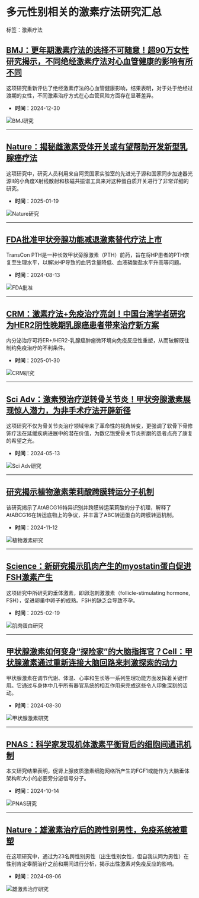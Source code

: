# 多元性别相关的激素疗法研究汇总

标签：激素疗法

## [BMJ：更年期激素疗法的选择不可随意！超90万女性研究揭示，不同绝经激素疗法对心血管健康的影响有所不同](http://news.bioon.com/article/503a856699fa.html)
这项研究重新评估了绝经激素疗法的心血管健康影响，结果表明，对于处于绝经过渡期的女性，不同激素治疗方式在心血管风险方面存在显著差异。
- **时间**：2024-12-30

![BMJ研究](https://msimg.bioon.com/bioon-com/20241101/849ae5d9ddd14f3c9f9a31e5de8a5cc7-LChvBBt3K8PZ.jpg?imageMogr2/format/webp)

---

## [Nature：揭秘雌激素受体开关或有望帮助开发新型乳腺癌疗法](http://news.bioon.com/article/087f859e4595.html)
这项研究中，研究人员利用来自阿贡国家实验室的先进光子源和国家同步加速器光源II的小角度X射线散射和核磁共振谱工具来对这种蛋白质开关进行了非常详细的研究。
- **时间**：2025-01-19

![Nature研究](https://msimg.bioon.com/bioon-com/20250115/1736945399788_1938376.webp?imageMogr2/format/webp)

---

## [FDA批准甲状旁腺功能减退激素替代疗法上市](http://news.bioon.com/article/b96483881865.html)
TransCon PTH是一种长效甲状旁腺激素（PTH）前药，旨在将HP患者的PTH恢复至生理水平，以解决HP导致的血钙含量降低、血液磷酸盐水平升高等问题。
- **时间**：2024-08-13

![FDA批准](https://msimg.bioon.com/bioon-com/20240809/fecbce378d1b4334b91cd388bcc00adb-rbJCSzkJplA9.jpg?imageMogr2/format/webp)

---

## [CRM：激素疗法+免疫治疗亮剑！中国台湾学者研究为HER2阴性晚期乳腺癌患者带来治疗新方案](http://news.bioon.com/article/c6ca8613210d.html)
内分泌治疗可将ER+/HER2-乳腺癌肿瘤微环境向免疫反应性重塑，从而破解既往制约免疫治疗的不利条件。
- **时间**：2025-01-30

![CRM研究](https://msimg.bioon.com/bioon-com/20241101/2d5fa9259be24f418ffcaa92187aca7b-O16DuhGureYe.jpg?imageMogr2/format/webp)

---

## [Sci Adv：激素预治疗逆转骨关节炎！甲状旁腺激素展现惊人潜力，为非手术疗法开辟新径](http://news.bioon.com/article/75c2825102cb.html)
这项研究不仅为骨关节炎治疗领域带来了革命性的视角转变，更强调了软骨下骨修饰疗法在延缓疾病进展中的潜在价值，为数亿饱受骨关节炎折磨的患者点亮了康复的希望之光。
- **时间**：2024-05-13

![Sci Adv研究](https://msimg.bioon.com/bioon-com/20240509/1715257781922_1938376.jpg?imageMogr2/format/webp)

---

## [研究揭示植物激素茉莉酸跨膜转运分子机制](http://news.bioon.com/article/cde6850e49fb.html)
该研究揭示了AtABCG16特异识别并跨膜转运茉莉酸的分子机理，解释了AtABCG16在转运底物上的争议，并丰富了ABC转运蛋白的跨膜转运机制。
- **时间**：2024-11-12

![植物激素研究](https://msimg.bioon.com/bioon-com/20241101/c7685509e7c14758ac52eeb2a93febf7-aKGfsyMllMe7.jpg?imageMogr2/format/webp)

---

## [Science：新研究揭示肌肉产生的myostatin蛋白促进FSH激素产生](http://news.bioon.com/article/66f7862514b4.html)
这项研究中所研究的垂体激素，即卵泡刺激激素（follicle-stimulating hormone, FSH），促进卵巢中卵子的成熟。FSH的缺乏会导致不孕。
- **时间**：2025-02-19

![肌肉蛋白研究](https://img.medsci.cn/bioon-com/20250209/1739070217807_2185383.png?imageMogr2/format/webp)

---

## [甲状腺激素如何变身“探险家”的大脑指挥官？Cell：甲状腺激素通过重新连接大脑回路来刺激探索的动力](http://news.bioon.com/article/61d2840e2875.html)
甲状腺激素在调节代谢、体温、心率和生长等一系列生理功能方面发挥着关键作用。它通过与身体中几乎所有器官系统的相互作用来完成这些令人印象深刻的活动。
- **时间**：2024-08-30

![甲状腺激素研究](https://img.medsci.cn/bioon-com/20240826/1724683065507_2185383.png?imageMogr2/format/webp)

---

## [PNAS：科学家发现机体激素平衡背后的细胞间通讯机制](http://news.bioon.com/article/573c8464939f.html)
本文研究结果表明，促肾上腺皮质激素细胞网络所产生的FGF1或能作为大脑垂体架构和大小的必要旁分泌信号分子。
- **时间**：2024-10-14

![PNAS研究](https://img.medsci.cn/bioon-com/202401010/1728569798846_1938376.png?imageMogr2/format/webp)

---

## [Nature：雄激素治疗后的跨性别男性，免疫系统被重塑](http://news.bioon.com/article/b6b884204611.html)
在这项研究中，通过为23名跨性别男性（出生性别女性，但自我认同为男性）在性别肯定睾酮治疗之前和期间进行分析，揭示出性激素对免疫反应的影响。
- **时间**：2024-09-06

![雄激素治疗研究](https://msimg.bioon.com/bioon-com/20240905/223f26d9ffec40d481d9ff34b0825de7-uWYHXjjhSeyp.jpg?imageMogr2/format/webp)